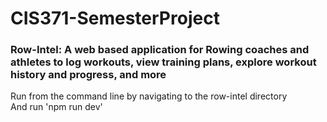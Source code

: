 # CIS371-SemesterProject
### Row-Intel: A web based application for Rowing coaches and athletes to log workouts, view training plans, explore workout history and progress, and more

Run from the command line by navigating to the row-intel directory </br>
And run 'npm run dev'



